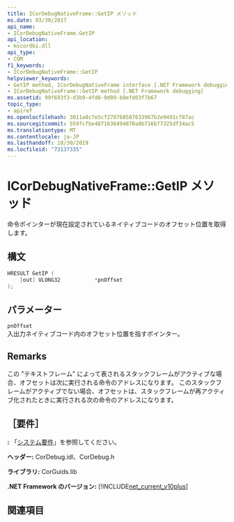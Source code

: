 ```yaml
---
title: ICorDebugNativeFrame::GetIP メソッド
ms.date: 03/30/2017
api_name:
- ICorDebugNativeFrame.GetIP
api_location:
- mscordbi.dll
api_type:
- COM
f1_keywords:
- ICorDebugNativeFrame::GetIP
helpviewer_keywords:
- GetIP method, ICorDebugNativeFrame interface [.NET Framework debugging]
- ICorDebugNativeFrame::GetIP method [.NET Framework debugging]
ms.assetid: 99f693f3-d3b9-4fd8-9d09-b8efd03f7b67
topic_type:
- apiref
ms.openlocfilehash: 3011a8c7e5cf278768587633967b2e9491cf87ac
ms.sourcegitcommit: 559fcfbe4871636494870a8b716bf7325df34ac5
ms.translationtype: MT
ms.contentlocale: ja-JP
ms.lasthandoff: 10/30/2019
ms.locfileid: "73137335"
---
```

# <a name="icordebugnativeframegetip-method"></a>ICorDebugNativeFrame::GetIP メソッド
命令ポインターが現在設定されているネイティブコードのオフセット位置を取得します。  
  
## <a name="syntax"></a>構文  
  
```cpp  
HRESULT GetIP (  
    [out] ULONG32           *pnOffset  
);  
```  
  
## <a name="parameters"></a>パラメーター  
 `pnOffset`  
 入出力ネイティブコード内のオフセット位置を指すポインター。  
  
## <a name="remarks"></a>Remarks  
 この "テキストフレーム" によって表されるスタックフレームがアクティブな場合、オフセットは次に実行される命令のアドレスになります。 このスタックフレームがアクティブでない場合、オフセットは、スタックフレームが再アクティブ化されたときに実行される次の命令のアドレスになります。  
  
## <a name="requirements"></a>［要件］  
 **:** 「[システム要件](../../../../docs/framework/get-started/system-requirements.md)」を参照してください。  
  
 **ヘッダー:** CorDebug.idl、CorDebug.h  
  
 **ライブラリ:** CorGuids.lib  
  
 **.NET Framework のバージョン:** [!INCLUDE[net_current_v10plus](../../../../includes/net-current-v10plus-md.md)]  
  
## <a name="see-also"></a>関連項目
